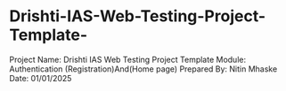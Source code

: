 # Drishti-IAS-Web-Testing-Project-Template-
Project Name: Drishti IAS Web Testing Project Template  Module: Authentication (Registration)And(Home page) Prepared By: Nitin Mhaske Date: 01/01/2025
